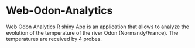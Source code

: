 # Web-Odon-Analytics

Web Odon Analytics R shiny App is an application that allows to analyze the evolution of the temperature of the river Odon (Normandy/France).
The temperatures are received by 4 probes.

